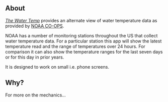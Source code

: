 ## About

[_The Water Temp_](http://thewatertemp.vmbed.com/) provides an alternate view of water temperature data as provided by [NOAA CO-OPS](https://tidesandcurrents.noaa.gov/stations.html?type=Physical%20Oceanography).

NOAA has a number of monitoring stations throughout the US that collect water temperature data. For a particular station this app will show the latest temperature read and the range of temperatures over 24 hours. For comparison it can also show the temperature ranges for the last seven days or for this day in prior years.

It is designed to work on small i.e. phone screens.

## Why?

For more on the mechanics...
